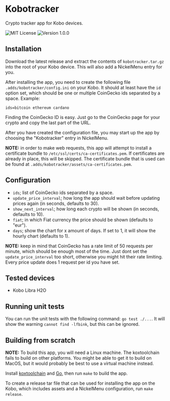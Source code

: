 # Kobotracker

Crypto tracker app for Kobo devices.

![MIT License](https://img.shields.io/badge/license-MIT-green "MIT License")
![Version 1.0.0](https://img.shields.io/badge/version-1.0.0-blue "Version 1.0.0")

## Installation

Download the latest release and extract the contents of `kobotracker.tar.gz` into the root of your Kobo device.
This will also add a NickelMenu entry for you.

After installing the app, you need to create the following file `.adds/kobotracker/config.ini` on your Kobo. It should at least have the `id` option set, which should be one or multiple CoinGecko ids separated by a space. Example:

```
ids=bitcoin ethereum cardano
```

Finding the CoinGecko ID is easy. Just go to the CoinGecko page for your crypto and copy the last part of the URL.

After you have created the configuration file, you may start up the app by choosing the "Kobotracker" entry in NickelMenu.

**NOTE:** in order to make web requests, this app will attempt to install a certificate bundle to `/etc/ssl/certs/ca-certificates.pem`. If certificates are already in place, this will be skipped. The certificate bundle that is used can be found at `.adds/kobotracker/assets/ca-certificates.pem`.


## Configuration
- `ids`; list of CoinGecko ids separated by a space.
- `update_price_interval`; how long the app should wait before updating prices again (in seconds, defaults to 30).
- `show_next_interval`; how long each crypto will be shown (in seconds, defaults to 10).
- `fiat`; in which Fiat currency the price should be shown (defaults to "eur").
- `days`; show the chart for x amount of days. If set to 1, it will show the hourly chart (defaults to 1).

**NOTE:** keep in mind that CoinGecko has a rate limit of 50 requests per minute, which should be enough most of the time. Just dont set the `update_price_interval` too short, otherwise you might hit their rate limiting. Every price update does 1 request per id you have set.


## Tested devices

- Kobo Libra H2O

## Running unit tests

You can run the unit tests with the following command: `go test ./...`. 
It will show the warning `cannot find -lfbink`, but this can be ignored.

## Building from scratch

**NOTE:** To build this app, you will need a Linux machine. The koxtoolchain fails to build on other platforms. You might be able to get it to build on MacOS, but it would probably be best to use a virtual machine instead.

Install [koxtoolchain]() and [Go](https://golang.org/), then run `make` to build the app.

To create a release tar file that can be used for installing the app on the Kobo, which includes assets and a NickelMenu configuration, run `make release`.
